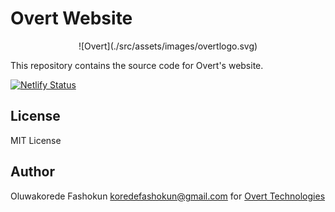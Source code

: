# Overt Website

<p align="center">![Overt](./src/assets/images/overtlogo.svg)</p>


This repository contains the source code for Overt's website.

[![Netlify Status](https://api.netlify.com/api/v1/badges/d775dc8b-67c8-41fc-a5d4-d1ee8241d4c0/deploy-status)](https://app.netlify.com/sites/determined-fermat-96e0fe/deploys)

## License

MIT License

## Author

Oluwakorede Fashokun <koredefashokun@gmail.com> for [Overt Technologies](https://github.com/Overt-Tech)
